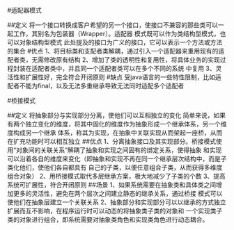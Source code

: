 #适配器模式

##定义
    将一个接口转换成客户希望的另一个接口，使接口不兼容的那些类可以一起工作，其别名为包装器（Wrapper）。适配器
    模式既可以作为类结构型模式，也可以对象结构型模式
    此处提及的接口为广义的接口，它可以表示一个方法或方法的集合
#优点
    1、将目标类和支配者类解耦，通过引入一个适配器来重用现有的适配者类，无需修改原有结构
    2、增加了类的透明性和复用性，将具体业务的实现过程封装在适配者类中，并且同一个适配者类可以在多个不同的系统
    中复用
    3、灵活性和扩展性好，完全符合开闭原则
#缺点
    受java语言的一些特性限制，比如适配者不能为final，以及无法多重继承导致无法同时适配多个适配者
    
#桥接模式

##定义
    将抽象部分与实现部分分离，使他们可以互相独立的变化
    简单来说，如果有两个独立变化的维度，将其中固化的维度作为抽象形成一个继承体系，另一个维度构成另一个继承
    体系，称其为实现，在抽象中关联实现从而架起一座桥，从而在扩充功能时可以相互独立
##优点
    1、分离抽象接口及其实现部分。桥接模式使用“对象间的关联关系”解耦了抽象和实现之间固有的绑定关系，使得抽象
    和实现可以沿着各自的维度来变化（即抽象和实现不再在同一个继承层次结构中，而是子类化他们，使他们各自都具有
    自己的子类，以便任意组合子类，从而获得多维度组合对象）
    2、用桥接模式取代多层继承方案，极大地减少了子类的个数
    3、提高系统可扩展性，符合开闭原则
##场景
    1、如果系统需要在抽象类和具体类之间增加更多的灵活性，避免在两个层次之间建立静态的继承关系，通过桥接
    模式可以使他们在抽象层建立一个关联关系
    2、抽象部分和实现部分可以以继承的方式独立扩展而互不影响，在程序运行时可以动态的将抽象类子类的对象和
    一个实现类子类的对象进行组合，即系统需要对抽象类角色和实现类角色进行动态耦合。